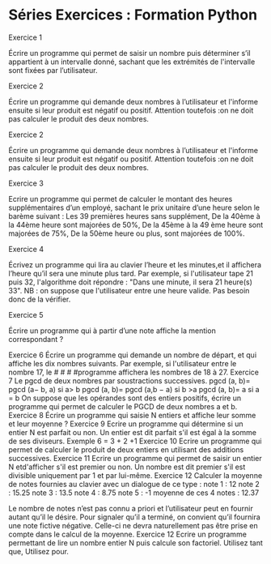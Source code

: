 # Séries Exercices : Formation Python
 
 
Exercice 1
 
Écrire un programme qui permet de saisir un nombre puis déterminer s’il appartient à un intervalle donné, sachant que les extrémités de l'intervalle sont fixées par l’utilisateur.
 
Exercice 2
 
Écrire un programme qui demande deux nombres à l’utilisateur et l'informe ensuite si leur produit est négatif ou positif. Attention toutefois :on ne doit pas calculer le produit des deux nombres.
 
Exercice 2
 
Écrire un programme qui demande deux nombres à l’utilisateur et l'informe ensuite si leur produit est négatif ou positif. Attention toutefois :on ne doit pas calculer le produit des deux nombres.
 
Exercice 3
 
Ecrire un programme qui permet de calculer le montant des heures supplémentaires d’un employé, sachant le prix unitaire d’une heure selon le barème suivant :
Les 39 premières heures sans supplément,
De la 40ème à la 44ème heure sont majorées de 50%,
De la 45ème à la 49 ème heure sont majorées de 75%,
De la 50ème heure ou plus, sont majorées de 100%.
 
Exercice 4
 
Écrivez un programme qui lira au clavier l’heure et les minutes,et il affichera l’heure qu’il sera une minute plus tard. Par exemple, si l'utilisateur tape 21 puis 32, l'algorithme doit répondre : "Dans une minute, il sera 21 heure(s) 33". 
NB : on suppose que l'utilisateur entre une heure valide. Pas besoin donc de la vérifier.
 
Exercice 5
 
Écrire un programme qui à partir d’une note affiche la mention correspondant ?
 
 
 
Exercice 6
Écrire un programme qui demande un nombre de départ, et qui affiche les dix nombres suivants. Par exemple, si l'utilisateur entre le nombre 17, le # # # #programme affichera les nombres de 18 à 27.
Exercice 7
Le pgcd de deux nombres par soustractions successives.
pgcd (a, b)= pgcd (a− b, a) si a> b
pgcd (a, b)= pgcd (a,b − a) si b >a
pgcd (a, b)= a si a = b
On suppose que les opérandes sont des entiers positifs, écrire un programme qui permet de calculer le PGCD de deux nombres a et b.
Exercice 8
Écrire un programme qui saisie N entiers et affiche leur somme et leur moyenne ?
Exercice 9
Ecrire un programme qui détermine si un entier N est parfait ou non. Un entier est dit parfait s'il est égal à la somme de ses diviseurs. Exemple 6 = 3 + 2 +1
Exercice 10
Ecrire un programme qui permet de calculer le produit de deux entiers en utilisant des additions successives.
Exercice 11
Ecrire un programme qui permet de saisir un entier N etd'afficher s'il est premier ou non. Un nombre est dit premier s'il est divisible uniquement par 1 et par lui-même.
Exercice 12
Calculer la moyenne de notes fournies au clavier avec un dialogue de ce type :
note 1 : 12
note 2 : 15.25
note 3 : 13.5
note 4 : 8.75
note 5 : -1
moyenne de ces 4 notes : 12.37


Le nombre de notes n’est pas connu a priori et l’utilisateur peut en fournir autant qu’il le désire. Pour signaler qu’il a terminé, on convient qu’il fournira une note fictive négative. Celle-ci ne devra naturellement pas être prise en compte dans le calcul de la moyenne.
Exercice 12
Ecrire un programme permettant de lire un nombre entier N puis calcule son factoriel.
Utilisez tant que,
Utilisez pour.

